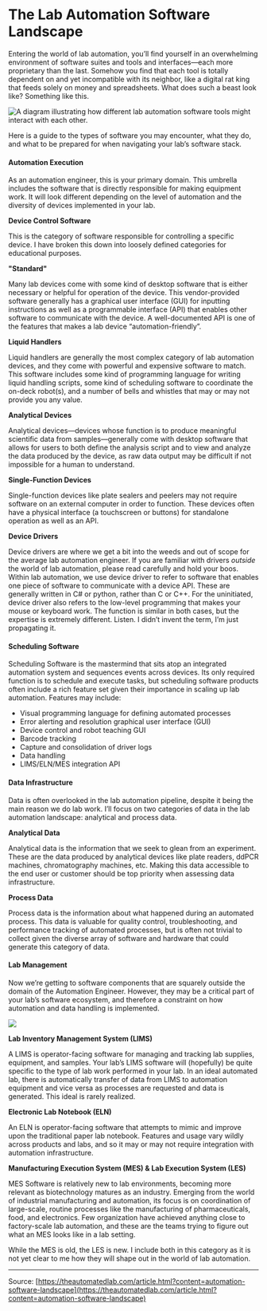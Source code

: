 # The Lab Automation Software Landscape

Entering the world of lab automation, you’ll find yourself in an overwhelming environment of software suites and tools and interfaces—each more proprietary than the last. Somehow you find that each tool is totally dependent on and yet incompatible with its neighbor, like a digital rat king that feeds solely on money and spreadsheets. What does such a beast look like? Something like this.

![A diagram illustrating how different lab automation software tools might interact with each other.](https://theautomatedlab.com/assets/images/content/software-landscape-diagram.png)

Here is a guide to the types of software you may encounter, what they do, and what to be prepared for when navigating your lab’s software stack.

#### Automation Execution

As an automation engineer, this is your primary domain. This umbrella includes the software that is directly responsible for making equipment work. It will look different depending on the level of automation and the diversity of devices implemented in your lab.

**Device Control Software**

This is the category of software responsible for controlling a specific device. I have broken this down into loosely defined categories for educational purposes.

**"Standard"**

Many lab devices come with some kind of desktop software that is either necessary or helpful for operation of the device. This vendor-provided software generally has a graphical user interface (GUI) for inputting instructions as well as a programmable interface (API) that enables other software to communicate with the device. A well-documented API is one of the features that makes a lab device “automation-friendly”.

**Liquid Handlers**

Liquid handlers are generally the most complex category of lab automation devices, and they come with powerful and expensive software to match. This software includes some kind of programming language for writing liquid handling scripts, some kind of scheduling software to coordinate the on-deck robot(s), and a number of bells and whistles that may or may not provide you any value.

**Analytical Devices**

Analytical devices—devices whose function is to produce meaningful scientific data from samples—generally come with desktop software that allows for users to both define the analysis script and to view and analyze the data produced by the device, as raw data output may be difficult if not impossible for a human to understand.

**Single-Function Devices**

Single-function devices like plate sealers and peelers may not require software on an external computer in order to function. These devices often have a physical interface (a touchscreen or buttons) for standalone operation as well as an API.

**Device Drivers**

Device drivers are where we get a bit into the weeds and out of scope for the average lab automation engineer. If you are familiar with drivers _outside_ the world of lab automation, please read carefully and hold your boos. Within lab automation, we use device driver to refer to software that enables one piece of software to communicate with a device API. These are generally written in C# or python, rather than C or C++. For the uninitiated, device driver also refers to the low-level programming that makes your mouse or keyboard work. The function is similar in both cases, but the expertise is extremely different. Listen. I didn’t invent the term, I’m just propagating it.

#### Scheduling Software

Scheduling Software is the mastermind that sits atop an integrated automation system and sequences events across devices. Its only required function is to schedule and execute tasks, but scheduling software products often include a rich feature set given their importance in scaling up lab automation. Features may include:

* Visual programming language for defining automated processes
* Error alerting and resolution graphical user interface (GUI)
* Device control and robot teaching GUI
* Barcode tracking
* Capture and consolidation of driver logs
* Data handling
* LIMS/ELN/MES integration API

#### Data Infrastructure

Data is often overlooked in the lab automation pipeline, despite it being the main reason we do lab work. I’ll focus on two categories of data in the lab automation landscape: analytical and process data.

**Analytical Data**

Analytical data is the information that we seek to glean from an experiment. These are the data produced by analytical devices like plate readers, ddPCR machines, chromatography machines, etc. Making this data accessible to the end user or customer should be top priority when assessing data infrastructure.

**Process Data**

Process data is the information about what happened during an automated process. This data is valuable for quality control, troubleshooting, and performance tracking of automated processes, but is often not trivial to collect given the diverse array of software and hardware that could generate this category of data.

#### Lab Management

Now we’re getting to software components that are squarely outside the domain of the Automation Engineer. However, they may be a critical part of your lab’s software ecosystem, and therefore a constraint on how automation and data handling is implemented.

![](https://theautomatedlab.com/assets/images/content/venn-diagram-software.png)

**Lab Inventory Management System (LIMS)**

A LIMS is operator-facing software for managing and tracking lab supplies, equipment, and samples. Your lab’s LIMS software will (hopefully) be quite specific to the type of lab work performed in your lab. In an ideal automated lab, there is automatically transfer of data from LIMS to automation equipment and vice versa as processes are requested and data is generated. This ideal is rarely realized.

**Electronic Lab Notebook (ELN)**

An ELN is operator-facing software that attempts to mimic and improve upon the traditional paper lab notebook. Features and usage vary wildly across products and labs, and so it may or may not require integration with automation infrastructure.

**Manufacturing Execution System (MES) & Lab Execution System (LES)**

MES Software is relatively new to lab environments, becoming more relevant as biotechnology matures as an industry. Emerging from the world of industrial manufacturing and automation, its focus is on coordination of large-scale, routine processes like the manufacturing of pharmaceuticals, food, and electronics. Few organization have achieved anything close to factory-scale lab automation, and these are the teams trying to figure out what an MES looks like in a lab setting.

While the MES is old, the LES is new. I include both in this category as it is not yet clear to me how they will shape out in the world of lab automation.

***

Source: [https://theautomatedlab.com/article.html?content=automation-software-landscape](https://theautomatedlab.com/article.html?content=automation-software-landscape)
